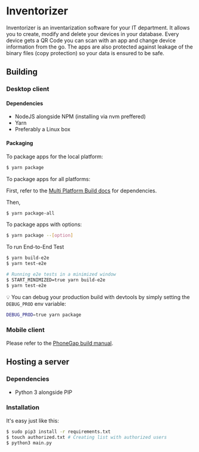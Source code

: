 # Inventorizer

Inventorizer is an inventarization software for your IT department. It allows you to create, modify and delete your devices in your database. Every device gets a QR Code you can scan with an app and change device information from the go. The apps are also protected against leakage of the binary files (copy protection) so your data is ensured to be safe.

## Building

### Desktop client

#### Dependencies

* NodeJS alongside NPM (installing via nvm preffered)
* Yarn
* Preferably a Linux box

#### Packaging

To package apps for the local platform:

```bash
$ yarn package
```

To package apps for all platforms:

First, refer to the [Multi Platform Build docs](https://www.electron.build/multi-platform-build) for dependencies.

Then,

```bash
$ yarn package-all
```

To package apps with options:

```bash
$ yarn package --[option]
```

To run End-to-End Test

```bash
$ yarn build-e2e
$ yarn test-e2e

# Running e2e tests in a minimized window
$ START_MINIMIZED=true yarn build-e2e
$ yarn test-e2e
```

:bulb: You can debug your production build with devtools by simply setting the `DEBUG_PROD` env variable:

```bash
DEBUG_PROD=true yarn package
```

### Mobile client

Please refer to the [PhoneGap build manual](http://docs.phonegap.com/phonegap-build/).

## Hosting a server

### Dependencies

* Python 3 alongside PIP

### Installation

It's easy just like this:

```bash
$ sudo pip3 install -r requirements.txt
$ touch authorized.txt # Creating list with authorized users
$ python3 main.py
```
